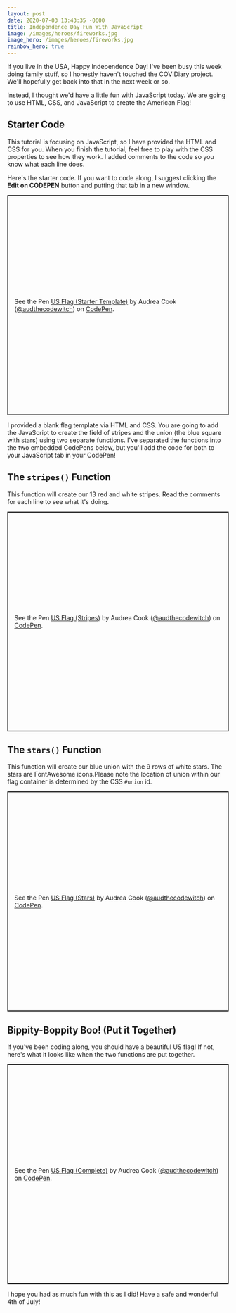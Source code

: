 ```yaml
---
layout: post
date: 2020-07-03 13:43:35 -0600
title: Independence Day Fun With JavaScript
image: /images/heroes/fireworks.jpg
image_hero: /images/heroes/fireworks.jpg
rainbow_hero: true
---
```

If you live in the USA, Happy Independence Day! I've been busy this week doing family stuff, so I honestly haven't touched the COVIDiary project. We'll hopefully get back into that in the next week or so.

Instead, I thought we'd have a little fun with JavaScript today. We are going to use HTML, CSS, and JavaScript to create the American Flag!

## Starter Code

This tutorial is focusing on JavaScript, so I have provided the HTML and CSS for you. When you finish the tutorial, feel free to play with the CSS properties to see how they work. I added comments to the code so you know what each line does.

Here's the starter code. If you want to code along, I suggest clicking the **Edit on CODEPEN** button and putting that tab in a new window.

<p class="codepen" data-height="500" data-theme-id="dark" data-default-tab="html,result" data-user="audthecodewitch" data-slug-hash="RwrxOxZ" style="height: 500px; box-sizing: border-box; display: flex; align-items: center; justify-content: center; border: 2px solid; margin: 1em 0; padding: 1em;" data-pen-title="US Flag (Starter Template)">
<span>See the Pen <a href="https://codepen.io/audthecodewitch/pen/RwrxOxZ">
US Flag (Starter Template)</a> by Audrea Cook (<a href="https://codepen.io/audthecodewitch">@audthecodewitch</a>)
on <a href="https://codepen.io">CodePen</a>.</span>
</p>
<script async src="https://static.codepen.io/assets/embed/ei.js"></script>

I provided a blank flag template via HTML and CSS. You are going to add the JavaScript to create the field of stripes and the union (the blue square with stars) using two separate functions. I've separated the functions into the two embedded CodePens below, but you'll add the code for both to your JavaScript tab in your CodePen!

## The `stripes()` Function

This function will create our 13 red and white stripes. Read the comments for each line to see what it's doing.

<p class="codepen" data-height="500" data-theme-id="dark" data-default-tab="js,result" data-user="audthecodewitch" data-slug-hash="jOWYRXR" style="height: 500px; box-sizing: border-box; display: flex; align-items: center; justify-content: center; border: 2px solid; margin: 1em 0; padding: 1em;" data-pen-title="US Flag (Stripes)">
<span>See the Pen <a href="https://codepen.io/audthecodewitch/pen/jOWYRXR">
US Flag (Stripes)</a> by Audrea Cook (<a href="https://codepen.io/audthecodewitch">@audthecodewitch</a>)
on <a href="https://codepen.io">CodePen</a>.</span>
</p>
<script async src="https://static.codepen.io/assets/embed/ei.js"></script>

## The `stars()` Function

This function will create our blue union with the 9 rows of white stars. The stars are FontAwesome icons.Please note the location of union within our flag container is determined by the CSS `#union` id.

<p class="codepen" data-height="500" data-theme-id="dark" data-default-tab="js,result" data-user="audthecodewitch" data-slug-hash="bGEaJXz" style="height: 500px; box-sizing: border-box; display: flex; align-items: center; justify-content: center; border: 2px solid; margin: 1em 0; padding: 1em;" data-pen-title="US Flag (Stars)">
<span>See the Pen <a href="https://codepen.io/audthecodewitch/pen/bGEaJXz">
US Flag (Stars)</a> by Audrea Cook (<a href="https://codepen.io/audthecodewitch">@audthecodewitch</a>)
on <a href="https://codepen.io">CodePen</a>.</span>
</p>
<script async src="https://static.codepen.io/assets/embed/ei.js"></script>

## Bippity-Boppity Boo! (Put it Together)

If you've been coding along, you should have a beautiful US flag! If not, here's what it looks like when the two functions are put together.

<p class="codepen" data-height="500" data-theme-id="dark" data-default-tab="js,result" data-user="audthecodewitch" data-slug-hash="ExPbPQZ" style="height: 500px; box-sizing: border-box; display: flex; align-items: center; justify-content: center; border: 2px solid; margin: 1em 0; padding: 1em;" data-pen-title="US Flag (Complete)">
<span>See the Pen <a href="https://codepen.io/audthecodewitch/pen/ExPbPQZ">
US Flag (Complete)</a> by Audrea Cook (<a href="https://codepen.io/audthecodewitch">@audthecodewitch</a>)
on <a href="https://codepen.io">CodePen</a>.</span>
</p>
<script async src="https://static.codepen.io/assets/embed/ei.js"></script>

I hope you had as much fun with this as I did! Have a safe and wonderful 4th of July!
